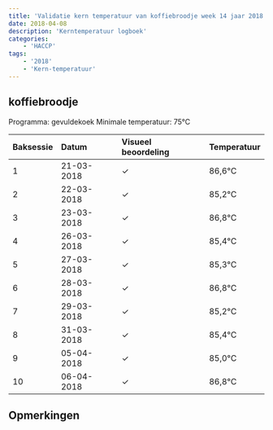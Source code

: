 ```yaml
---
title: 'Validatie kern temperatuur van koffiebroodje week 14 jaar 2018'
date: 2018-04-08
description: 'Kerntemperatuur logboek'
categories:
    - 'HACCP'
tags:
    - '2018'
    - 'Kern-temperatuur'
---
```


## koffiebroodje

Programma: gevuldekoek
Minimale temperatuur: 75°C

| Baksessie | Datum | Visueel beoordeling | Temperatuur |
|:---|:---|:---|:---|
| 1 | 21-03-2018 | &check; | 86,6°C |
| 2 | 22-03-2018 | &check; | 85,2°C |
| 3 | 23-03-2018 | &check; | 86,8°C |
| 4 | 26-03-2018 | &check; | 85,4°C |
| 5 | 27-03-2018 | &check; | 85,3°C |
| 6 | 28-03-2018 | &check; | 86,8°C |
| 7 | 29-03-2018 | &check; | 85,2°C |
| 8 | 31-03-2018 | &check; | 85,4°C |
| 9 | 05-04-2018 | &check; | 85,0°C |
| 10 | 06-04-2018 | &check; | 86,8°C |

## Opmerkingen


